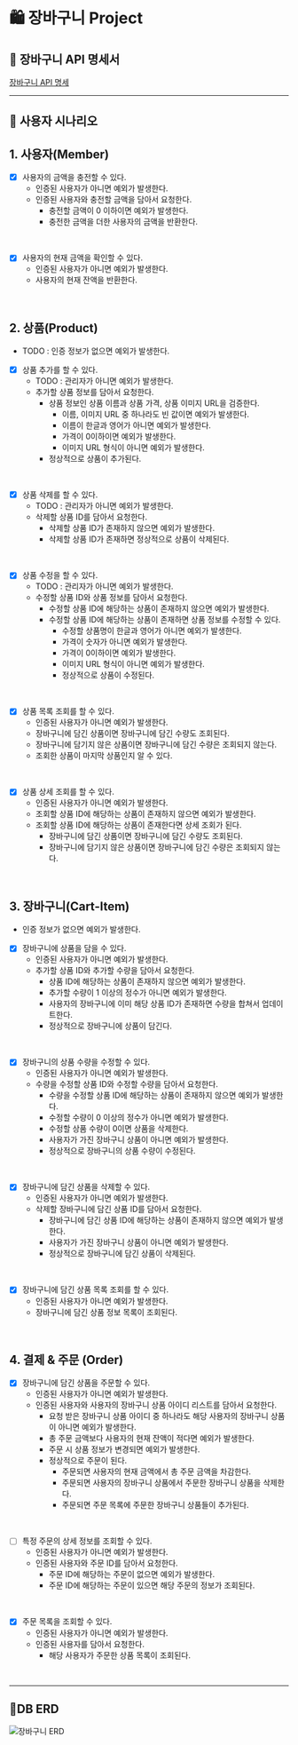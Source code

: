 # 🛍️ 장바구니 Project

## 📘 장바구니 API 명세서
[장바구니 API 명세](http://43.200.181.131:8080/docs/index.html)

---


## 🎯 사용자 시나리오

## 1. 사용자(Member)
- [x] 사용자의 금액을 충전할 수 있다.
  - 인증된 사용자가 아니면 예외가 발생한다.
  - 인증된 사용자와 충전할 금액을 담아서 요청한다.
    - 충전할 금액이 0 이하이면 예외가 발생한다.
    - 충전한 금액을 더한 사용자의 금액을 반환한다.

<br>

- [x] 사용자의 현재 금액을 확인할 수 있다.
  - 인증된 사용자가 아니면 예외가 발생한다.
  - 사용자의 현재 잔액을 반환한다.

<br>

## 2. 상품(Product)

- TODO : 인증 정보가 없으면 예외가 발생한다.

- [x] 상품 추가를 할 수 있다.
  - TODO : 관리자가 아니면 예외가 발생한다.
  - 추가할 상품 정보를 담아서 요청한다.
    - 상품 정보인 상품 이름과 상품 가격, 상품 이미지 URL을 검증한다.
      - 이름, 이미지 URL 중 하나라도 빈 값이면 예외가 발생한다. 
      - 이름이 한글과 영어가 아니면 예외가 발생한다.
      - 가격이 0이하이면 예외가 발생한다.
      - 이미지 URL 형식이 아니면 예외가 발생한다.
    - 정상적으로 상품이 추가된다.

<br>

- [x] 상품 삭제를 할 수 있다.
  - TODO : 관리자가 아니면 예외가 발생한다.
  - 삭제할 상품 ID를 담아서 요청한다.
    - 삭제할 상품 ID가 존재하지 않으면 예외가 발생한다.
    - 삭제할 상품 ID가 존재하면 정상적으로 상품이 삭제된다.

<br>

- [x] 상품 수정을 할 수 있다.
  - TODO : 관리자가 아니면 예외가 발생한다.
  - 수정할 상품 ID와 상품 정보를 담아서 요청한다.
    - 수정할 상품 ID에 해당하는 상품이 존재하지 않으면 예외가 발생한다.
    - 수정할 상품 ID에 해당하는 상품이 존재하면 상품 정보를 수정할 수 있다.
        - 수정할 상품명이 한글과 영어가 아니면 예외가 발생한다.
        - 가격이 숫자가 아니면 예외가 발생한다.
        - 가격이 0이하이면 예외가 발생한다.
        - 이미지 URL 형식이 아니면 예외가 발생한다.
        - 정상적으로 상품이 수정된다.

<br>

- [x] 상품 목록 조회를 할 수 있다.
    - 인증된 사용자가 아니면 예외가 발생한다.
    - 장바구니에 담긴 상품이면 장바구니에 담긴 수량도 조회된다.
    - 장바구니에 담기지 않은 상품이면 장바구니에 담긴 수량은 조회되지 않는다.
    - 조회한 상품이 마지막 상품인지 알 수 있다.

<br>

- [x] 상품 상세 조회를 할 수 있다.
    - 인증된 사용자가 아니면 예외가 발생한다.
    - 조회할 상품 ID에 해당하는 상품이 존재하지 않으면 예외가 발생한다. 
    - 조회할 상품 ID에 해당하는 상품이 존재한다면 상세 조회가 된다.
        - 장바구니에 담긴 상품이면 장바구니에 담긴 수량도 조회된다.
        - 장바구니에 담기지 않은 상품이면 장바구니에 담긴 수량은 조회되지 않는다.

<br>

## 3. 장바구니(Cart-Item)

- 인증 정보가 없으면 예외가 발생한다.

- [x] 장바구니에 상품을 담을 수 있다.
  - 인증된 사용자가 아니면 예외가 발생한다.
  - 추가할 상품 ID와 추가할 수량을 담아서 요청한다.
    - 상품 ID에 해당하는 상품이 존재하지 않으면 예외가 발생한다.
    - 추가할 수량이 1 이상의 정수가 아니면 예외가 발생한다.
    - 사용자의 장바구니에 이미 해당 상품 ID가 존재하면 수량을 합쳐서 업데이트한다.
    - 정상적으로 장바구니에 상품이 담긴다.

<br>

- [x] 장바구니의 상품 수량을 수정할 수 있다.
  - 인증된 사용자가 아니면 예외가 발생한다.
  - 수량을 수정할 상품 ID와 수정할 수량을 담아서 요청한다.
    - 수량을 수정할 상품 ID에 해당하는 상품이 존재하지 않으면 예외가 발생한다.
    - 수정할 수량이 0 이상의 정수가 아니면 예외가 발생한다.
    - 수정할 상품 수량이 0이면 상품을 삭제한다.
    - 사용자가 가진 장바구니 상품이 아니면 예외가 발생한다.
    - 정상적으로 장바구니의 상품 수량이 수정된다.

<br>

- [x] 장바구니에 담긴 상품을 삭제할 수 있다.
  - 인증된 사용자가 아니면 예외가 발생한다.
  - 삭제할 장바구니에 담긴 상품 ID를 담아서 요청한다.
    - 장바구니에 담긴 상품 ID에 해당하는 상품이 존재하지 않으면 예외가 발생한다.
    - 사용자가 가진 장바구니 상품이 아니면 예외가 발생한다.
    - 정상적으로 장바구니에 담긴 상품이 삭제된다.

<br>

- [x] 장바구니에 담긴 상품 목록 조회를 할 수 있다.
  - 인증된 사용자가 아니면 예외가 발생한다.
  - 장바구니에 담긴 상품 정보 목록이 조회된다.

<br>

## 4. 결제 & 주문 (Order)

- [x] 장바구니에 담긴 상품을 주문할 수 있다.
  - 인증된 사용자가 아니면 예외가 발생한다.
  - 인증된 사용자와 사용자의 장바구니 상품 아이디 리스트를 담아서 요청한다.
    - 요청 받은 장바구니 상품 아이디 중 하나라도 해당 사용자의 장바구니 상품이 아니면 예외가 발생한다.
    - 총 주문 금액보다 사용자의 현재 잔액이 적다면 예외가 발생한다.
    - 주문 시 상품 정보가 변경되면 예외가 발생한다.
    - 정상적으로 주문이 된다.
      - 주문되면 사용자의 현재 금액에서 총 주문 금액을 차감한다.
      - 주문되면 사용자의 장바구니 상품에서 주문한 장바구니 상품을 삭제한다.
      - 주문되면 주문 목록에 주문한 장바구니 상품들이 추가된다.

<br>


- [ ] 특정 주문의 상세 정보를 조회할 수 있다.
  - 인증된 사용자가 아니면 예외가 발생한다.
  - 인증된 사용자와 주문 ID를 담아서 요청한다.
    - 주문 ID에 해당하는 주문이 없으면 예외가 발생한다.
    - 주문 ID에 해당하는 주문이 있으면 해당 주문의 정보가 조회된다.


<br>

- [x] 주문 목록을 조회할 수 있다.
  - 인증된 사용자가 아니면 예외가 발생한다.
  - 인증된 사용자를 담아서 요청한다.
    - 해당 사용자가 주문한 상품 목록이 조회된다.

<br>

---

## 🎯DB ERD

![장바구니 ERD](https://github.com/woowacourse/jwp-shopping-order/assets/95729738/724d15b4-edbd-4935-80c3-1f8b39daa080)

